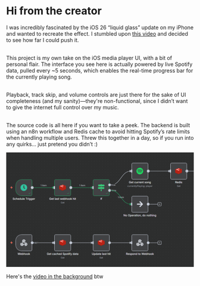 
# Hi from the creator
I was incredibly fascinated by the iOS 26 “liquid glass” update on my iPhone and
wanted to recreate the effect. I stumbled upon 
[this video](https://www.youtube.com/watch?v=Cv8zFvM8fEk)
and decided to see how far I could push it. <br /><br />

This project is my own take on the iOS media player UI, with a bit of personal flair.
The interface you see here is actually powered by live Spotify data, pulled every ~5
seconds, which enables the real-time progress bar for the currently playing song.<br
/><br />

Playback, track skip, and volume controls are just there for the sake of UI
completeness (and my sanity)—they're non-functional, since I didn’t want to give the
internet full control over my music.<br /><br />

The source code is all here if you want to take a peek. The backend is built using an n8n workflow and Redis cache
to avoid hitting Spotify’s rate limits when handling multiple users. Threw this
together in a day, so if you run into any quirks... just pretend you didn’t :)

![n8n workflow](static/n8n-workflow.png)


Here's the
[video in the background](https://www.youtube.com/watch?v=hOgVAYpHPCc) btw